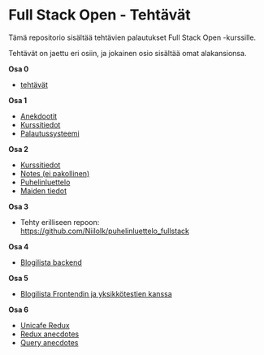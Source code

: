 # Full Stack Open - Tehtävät

Tämä repositorio sisältää tehtävien palautukset Full Stack Open -kurssille.

Tehtävät on jaettu eri osiin, ja jokainen osio sisältää omat alakansionsa.

**Osa 0**

  - [tehtävät](osa0/)
  
**Osa 1**
  - [Anekdootit](osa1/anekdootit)
  - [Kurssitiedot](osa1/kurssitiedot)
  - [Palautussysteemi](osa1/palautussysteemi)

**Osa 2**
  - [Kurssitiedot](osa2/kurssitiedot)
  - [Notes (ei pakollinen)](osa2/notes)
  - [Puhelinluettelo](osa2/puhelinluettelo)
  - [Maiden tiedot](osa2/maiden_tiedot)

**Osa 3**
  - Tehty erilliseen repoon: https://github.com/NiiloIk/puhelinluettelo_fullstack

**Osa 4**
  - [Blogilista backend](osa4/blogilista)

**Osa 5**
  - [Blogilista Frontendin ja yksikkötestien kanssa](osa5)

**Osa 6**
  - [Unicafe Redux](osa6/unicafe-redux)
  - [Redux anecdotes](osa6/redux-anecdotes)
  - [Query anecdotes](osa6/query-anecdotes)
